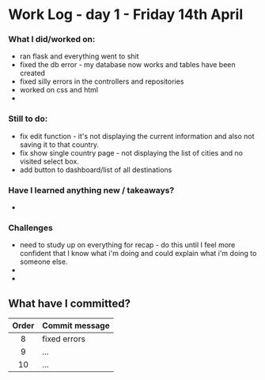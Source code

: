 # Work Log - day 1 - Friday 14th April

### What I did/worked on:
- ran flask and everything went to shit
- fixed the db error - my database now works and tables have been created
- fixed silly errors in the controllers and repositories
- worked on css and html
- 

### Still to do:
- fix edit function - it's not displaying the current information and also not saving it to that country.
- fix show single country page - not displaying the list of cities and no visited select box.
- add button to dashboard/list of all destinations

### Have I learned anything new / takeaways?
- 

### Challenges
- need to study up on everything for recap - do this until I feel more confident that I know what i'm doing and could explain what i'm doing to someone else.
- 
-

## What have I committed?

| Order | Commit message                |
| :----:| ----------------------------- |
| 8     | fixed errors                  |
| 9     | ...                           |
| 10    | ...                           |
